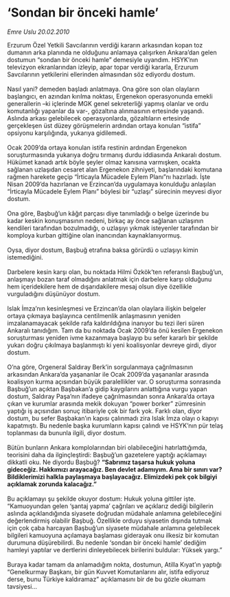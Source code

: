 # ‘Sondan bir önceki hamle’

*Emre Uslu 20.02.2010*

<div class="taraf_structure_2col_1zq">
<div class="margen_n">



 <p>Erzurum Özel Yetkili Savcılarının verdiği kararın arkasından kopan toz dumanın arka planında ne olduğunu anlamaya çalışırken Ankara’dan gelen dostumun “sondan bir önceki hamle” demesiyle uyandım. HSYK’nın televizyon ekranlarından izleyip, apar topar verdiği kararla, Erzurum Savcılarının yetkilerini ellerinden almasından söz ediyordu dostum. <br/><br/>Nasıl yani? demeden başladı anlatmaya. Ona göre son olan olayların başlangıcı, en azından kırılma noktası, Ergenekon operasyonunda emekli generallerin –ki içlerinde MGK genel sekreterliği yapmış olanlar ve ordu komutanlığı yapanlar da var-, gözaltına alınmasının ertesinde yaşandı. Aslında arkası gelebilecek operasyonlarda, gözaltıların ertesinde gerçekleşen üst düzey görüşmelerin ardından ortaya konulan “istifa” opsiyonu karşılığında, yukarıya gidilemedi. <br/><br/>Ocak 2009’da ortaya konulan istifa restinin ardından Ergenekon soruşturmasında yukarıya doğru tırmanış durdu iddiasında Ankaralı dostum. Hükümet kanadı artık böyle şeyler olmaz kanısına varmışken, ocakta sağlanan uzlaşıdan cesaret alan Ergenekon zihniyeti, başlarındaki komutana rağmen harekete geçip “İrticayla Mücadele Eylem Planı”nı hazırladı. İşte Nisan 2009’da hazırlanan ve Erzincan’da uygulamaya konulduğu anlaşılan “İrticayla Mücadele Eylem Planı” böylesi bir “uzlaşı” sürecinin meyvesi diyor dostum. <br/><br/>Ona göre, Başbuğ’un kâğıt parçası diye tanımladığı o belge üzerinde bu kadar keskin konuşmasının nedeni, birkaç ay önce sağlanan uzlaşının kendileri tarafından bozulmadığı, o uzlaşıyı yıkmak isteyenler tarafından bir komploya kurban gittiğine olan inancından kaynaklanıyormuş. <br/><br/>Oysa, diyor dostum, Başbuğ etrafına baksa görürdü o uzlaşıyı kimin istemediğini. <br/><br/>Darbelere kesin karşı olan, bu noktada Hilmi Özkök’ten referanslı Başbuğ’un, anlaşmayı bozan taraf olmadığını anlatmak için darbelere karşı olduğunu hem içeridekilere hem de dışarıdakilere mesaj olsun diye özellikle vurguladığını düşünüyor dostum. <br/><br/>Islak İmza’nın kesinleşmesi ve Erzincan’da olan olaylara ilişkin belgeler ortaya çıkmaya başlayınca centilmenlik anlaşmasının yeniden imzalanamayacak şekilde rafa kaldırıldığına inanıyor bu tezi ileri süren Ankaralı tanıdığım. Tam da bu noktada Ocak 2009’da önü kesilen Ergenekon soruşturması yeniden ivme kazanmaya başlayıp bu sefer kararlı bir şekilde yukarı doğru çıkılmaya başlanmıştı ki yeni koalisyonlar devreye girdi, diyor dostum. <br/><br/>O’na göre, Orgeneral Saldıray Berk’in sorgulanmaya çağrılmasının arkasından Ankara’da yaşananlar ile Ocak 2009’da yaşananlar arasında koalisyon kurma açısından büyük paralellikler var. O soruşturma sonrasında Başbuğ’un açıktan Başbakan’a gidip kaygılarını anlattığına vurgu yapan dostum, Saldıray Paşa’nın ifadeye çağrılmasından sonra Ankara’da ortaya çıkan ve kurumlar arasında mekik dokuyan “power borker” zümresinin yaptığı iş açısından sonuç itibariyle çok bir fark yok. Farklı olan, diyor dostum, bu sefer Başbakan’ın kapısı çalınmadı zira Islak İmza olayı o kapıyı kapatmıştı. Bu nedenle başka kurumların kapısı çalındı ve HSYK’nın pür telaş toplanması da bununla ilgili, diyor dostum. <br/><br/>Bütün bunların Ankara komplolarından biri olabileceğini hatırlattığımda, teorisini daha da ilginçleştirdi: Başbuğ’un gazetelere yaptığı açıklamayı dikkatli oku. Ne diyordu Başbuğ? <b>“Sabrımız taşarsa</b> <b>hukuk yoluna gideceğiz. Hakkımızı arayacağız. Ben devlet adamıyım. Ama bir sınırı var? Bildiklerimizi halkla paylaşmaya başlayacağız. Elimizdeki pek çok bilgiyi açıklamak zorunda kalacağız.”</b> <br/><br/>Bu açıklamayı şu şekilde okuyor dostum: Hukuk yoluna gittiler işte. “Kamuoyundan gelen ‘şantaj yapma’ çağrıları ve açıklarız dediği bilgilerin aslında açıklandığında siyasete doğrudan müdahale anlamına gelebileceğini değerlendirmiş olabilir Başbuğ. Özellikle orduyu siyasetin dışında tutmak için çok çaba harcayan Başbuğ’un siyasete müdahale anlamına gelebilecek bilgileri kamuoyuna açılamaya başlaması giderayak onu ilkesiz bir komutan durumuna düşürebilirdi. Bu nedenle ‘sondan bir önceki hamle’ dediğim hamleyi yaptılar ve dertlerini dinleyebilecek birilerini buldular: Yüksek yargı.” <br/><br/>Buraya kadar tamam da anlamadığım nokta, dostumun, Atilla Kıyat’ın yaptığı “Genelkurmay Başkanı, bir gün Kuvvet Komutanlarını alır, istifa ediyoruz derse, bunu Türkiye kaldıramaz” açıklamasını bir de bu gözle okumam tavsiyesi...</p>
<br/>
<br/>
<br/>



<br/>


<div id="taraf_not">
</div>

</div>


</div>
